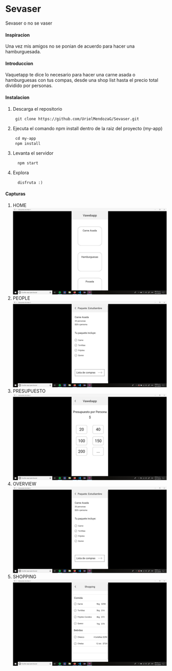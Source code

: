 # Sevaser

Sevaser o no se vaser

#### Inspiracion

Una vez mis amigos no se ponian de acuerdo para hacer una hamburguesada. 

#### Introduccion

Vaquetapp te dice lo necesario para hacer una carne asada o hamburguesas con tus compas, desde una shop list hasta el precio total dividido por 
personas.

#### Instalacion

1. Descarga el repositorio

        git clone https://github.com/UrielMendozaG/Sevaser.git
        
2. Ejecuta el comando npm install dentro de la raiz del proyecto (my-app)

        cd my-app
        npm install
        
3. Levanta el servidor

         npm start
         
4. Explora 
         
         disfruta :)

#### Capturas

1. HOME ![](images/home.jpg)
2. PEOPLE ![](images/overview.jpg)
3. PRESUPUESTO ![](images/presupuestos.jpg)
4. OVERVIEW ![](images/overview.jpg)
5. SHOPPING ![](images/shopping.jpg)
